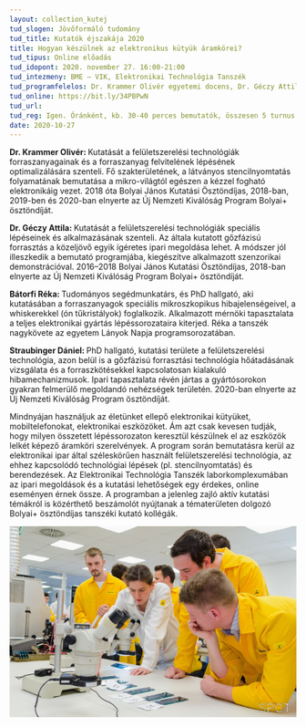 ```yaml
---
layout: collection_kutej
tud_slogen: Jövőformáló tudomány
tud_title: Kutatók éjszakája 2020
title: Hogyan készülnek az elektronikus kütyük áramkörei?
tud_tipus: Online előadás
tud_idopont: 2020. november 27. 16:00-21:00
tud_intezmeny: BME – VIK, Elektronikai Technológia Tanszék
tud_programfelelos: Dr. Krammer Olivér egyetemi docens, Dr. Géczy Attila egyetemi docens, Bátorfi Réka tudományos segédmunkatárs, Straubinger Dániel doktorandusz
tud_online: https://bit.ly/34PBPwN
tud_url:
tud_reg: Igen. Óránként, kb. 30-40 perces bemutatók, összesen 5 turnus, 30 fő befogadóképesség. BME, MS-Teams (MS Teams felhasználói fiók szükséges a csatlakozáshoz) 
date: 2020-10-27
---
```

<b>Dr. Krammer Olivér: </b> Kutatását a felületszerelési technológiák forraszanyagainak és a forraszanyag felvitelének lépésének optimalizálására szenteli. Fő szakterületének, a látványos stencilnyomtatás folyamatának bemutatása a mikro-világtól egészen a kézzel fogható elektronikáig vezet. 2018 óta Bolyai János Kutatási Ösztöndíjas, 2018-ban, 2019-ben és 2020-ban elnyerte az Új Nemzeti Kiválóság Program Bolyai+ ösztöndíját.
 
<b>Dr. Géczy Attila: </b>Kutatását a felületszerelési technológiák speciális lépéseinek és alkalmazásának szenteli. Az általa kutatott gőzfázisú forrasztás a közeljövő egyik ígéretes ipari megoldása lehet. A módszer jól illeszkedik a bemutató programjába, kiegészítve alkalmazott szenzorikai demonstrációval. 2016–2018 Bolyai János Kutatási Ösztöndíjas, 2018-ban elnyerte az Új Nemzeti Kiválóság Program Bolyai+ ösztöndíját.
 
<b>Bátorfi Réka: </b>Tudományos segédmunkatárs, és PhD hallgató, aki kutatásában a forraszanyagok speciális mikroszkopikus hibajelenségeivel, a whiskerekkel (ón tűkristályok) foglalkozik. Alkalmazott mérnöki tapasztalata a teljes elektronikai gyártás lépéssorozataira kiterjed. Réka a tanszék nagykövete az egyetem Lányok Napja programsorozatában.
 
<b>Straubinger Dániel: </b>PhD hallgató, kutatási területe a felületszerelési technológia, azon belül is a gőzfázisú forrasztási technológia hőátadásának vizsgálata és a forraszkötésekkel kapcsolatosan kialakuló hibamechanizmusok. Ipari tapasztalata révén jártas a gyártósorokon gyakran felmerülő megoldandó nehézségek területén. 2020-ban elnyerte az Új Nemzeti Kiválóság Program ösztöndíját.



Mindnyájan használjuk az életünket ellepő elektronikai kütyüket, mobiltelefonokat, elektronikai eszközöket. Ám azt csak kevesen tudják, hogy milyen összetett lépéssorozaton keresztül készülnek el az eszközök lelkét képező áramköri szerelvények. A program során bemutatásra kerül az elektronikai ipar által széleskörűen használt felületszerelési technológia, az ehhez kapcsolódó technológiai lépések (pl. stencilnyomtatás) és berendezések. Az Elektronikai Technológia Tanszék laborkomplexumában az ipari megoldások és a kutatási lehetőségek egy érdekes, online eseményen érnek össze. A programban a jelenleg zajló aktív kutatási témákról is közérthető beszámolót nyújtanak a tématerületen dolgozó Bolyai+ ösztöndíjas tanszéki kutató kollégák.


<img src="images/kutatok_2_ETT.jpg" max-width="500" class="center"> 

